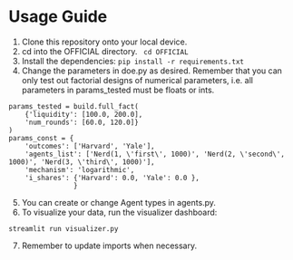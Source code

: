 # Usage Guide

1. Clone this repository onto your local device.
2. cd into the OFFICIAL directory.
``` cd OFFICIAL```
3. Install the dependencies:
``` pip install -r requirements.txt ```
4. Change the parameters in doe.py as desired. Remember that you can only test out factorial designs of numerical parameters, i.e. all parameters in params_tested must be floats or ints. 
```
params_tested = build.full_fact(
    {'liquidity': [100.0, 200.0],
    'num_rounds': [60.0, 120.0]}
)
params_const = {
    'outcomes': ['Harvard', 'Yale'],
    'agents_list': ['Nerd(1, \'first\', 1000)', 'Nerd(2, \'second\', 1000)', 'Nerd(3, \'third\', 1000)'],
    'mechanism': 'logarithmic',
    'i_shares': {'Harvard': 0.0, 'Yale': 0.0 },
                }
```
5. You can create or change Agent types in agents.py. 
6. To visualize your data, run the visualizer dashboard:
```
streamlit run visualizer.py
```
7. Remember to update imports when necessary.
